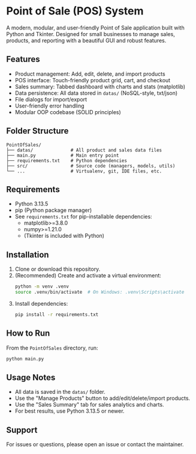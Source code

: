 # Point of Sale (POS) System

A modern, modular, and user-friendly Point of Sale application built with Python and Tkinter. Designed for small businesses to manage sales, products, and reporting with a beautiful GUI and robust features.

## Features
- Product management: Add, edit, delete, and import products
- POS interface: Touch-friendly product grid, cart, and checkout
- Sales summary: Tabbed dashboard with charts and stats (matplotlib)
- Data persistence: All data stored in `datas/` (NoSQL-style, txt/json)
- File dialogs for import/export
- User-friendly error handling
- Modular OOP codebase (SOLID principles)

## Folder Structure
```
PointOfSales/
├── datas/              # All product and sales data files
├── main.py             # Main entry point
├── requirements.txt    # Python dependencies
├── src/                # Source code (managers, models, utils)
└── ...                 # Virtualenv, git, IDE files, etc.
```

## Requirements
- Python 3.13.5
- pip (Python package manager)
- See `requirements.txt` for pip-installable dependencies:
  - matplotlib>=3.8.0
  - numpy>=1.21.0
  - (Tkinter is included with Python)

## Installation
1. Clone or download this repository.
2. (Recommended) Create and activate a virtual environment:
   ```bash
   python -m venv .venv
   source .venv/bin/activate  # On Windows: .venv\Scripts\activate
   ```
3. Install dependencies:
   ```bash
   pip install -r requirements.txt
   ```

## How to Run
From the `PointOfSales` directory, run:
```bash
python main.py
```

## Usage Notes
- All data is saved in the `datas/` folder.
- Use the "Manage Products" button to add/edit/delete/import products.
- Use the "Sales Summary" tab for sales analytics and charts.
- For best results, use Python 3.13.5 or newer.

## Support
For issues or questions, please open an issue or contact the maintainer. 